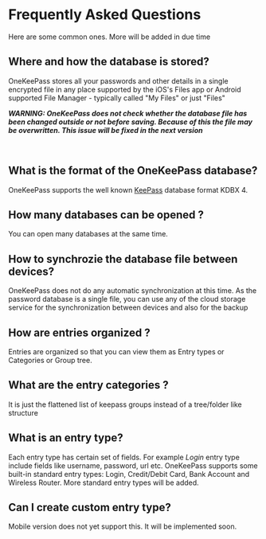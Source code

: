 # Frequently Asked Questions

Here are some common ones. More will be added in due time

## Where and how the database is stored?
OneKeePass stores all your passwords and other details in a single encrypted file in any place supported by the iOS's Files app or Android supported File Manager - typically called "My Files" or just "Files"

***WARNING: OneKeePass does not check whether the database file has been changed outside or not before saving. Because of this the file may be overwritten. This issue will be fixed in the next version*** 

<br>

## What is the format of the OneKeePass database?
OneKeePass supports the well known [KeePass](https://keepass.info/help/kb/kdbx_4.1.html) database format KDBX 4.


## How many databases can be opened ?
You can open many databases at the same time.


## How to synchrozie the database file between devices?
OneKeePass does not do any automatic synchronization at this time. As the password database is a single file, you can use any of the cloud storage service for the synchronization between devices and also for the backup

## How are entries organized ?
Entries are organized so that you can view them as  Entry types or Categories or Group tree. 

## What are the entry categories ?
It is just the flattened list of keepass groups instead of a tree/folder like structure


## What is an entry type?
Each entry type has certain set of fields. For example *Login* entry type include fields like username, password, url etc.
OneKeePass supports some built-in standard entry types: Login, Credit/Debit Card, Bank Account and Wireless Router.
More standard entry types will be added. 


## Can I create custom entry type?
Mobile version does not yet support this. It will be implemented soon.








